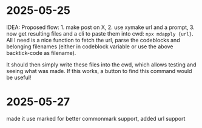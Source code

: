# 2025-05-25

IDEA: Proposed flow: 1. make post on X, 2. use xymake url and a prompt, 3. now get resulting files and a cli to paste them into cwd: `npx mdapply {url}`. All I need is a nice function to fetch the url, parse the codeblocks and belonging filenames (either in codeblock variable or use the above backtick-code as filename).

It should then simply write these files into the cwd, which allows testing and seeing what was made. If this works, a button to find this command would be useful!

# 2025-05-27

made it use marked for better commonmark support, added url support
